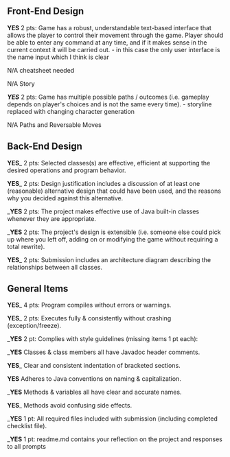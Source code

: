 ## Front-End Design
__YES__ 2 pts: Game has a robust, understandable text-based interface that allows the player to control their movement through the game. Player should be able to enter any command at any time, and if it makes sense in the current context it will be carried out.
    - in this case the only user interface is the name input which I think is clear

N/A cheatsheet needed

N/A Story

___YES___ 2 pts: Game has multiple possible paths / outcomes (i.e. gameplay depends on player's choices and is not the same every time).
    - storyline replaced with changing character generation 

N/A Paths and Reversable Moves

## Back-End Design
__YES___ 2 pts: Selected classes(s) are effective, efficient at supporting the desired operations and program behavior.

__YES___ 2 pts: Design justification includes a discussion of at least one (reasonable) alternative design that could have been used, and the reasons why you decided against this alternative.

___YES__ 2 pts: The project makes effective use of Java built-in classes whenever they are appropriate.

___YES__ 2 pts: The project's design is extensible (i.e. someone else could pick up where you left off, adding on or modifying the game without requiring a total rewrite).

__YES___ 2 pts: Submission includes an architecture diagram describing the relationships between all classes.

## General Items
__YES___ 4 pts: Program compiles without errors or warnings.

__YES___ 2 pts: Executes fully & consistently without crashing (exception/freeze).

___YES__ 2 pt: Complies with style guidelines (missing items 1 pt each):

___YES__ Classes & class members all have Javadoc header comments.

__YES___ Clear and consistent indentation of bracketed sections.

__YES__ Adheres to Java conventions on naming & capitalization.

___YES__ Methods & variables all have clear and accurate names.

__YES___ Methods avoid confusing side effects.

___YES__ 1 pt: All required files included with submission (including completed checklist file).

___YES__ 1 pt: readme.md contains your reflection on the project and responses to all prompts
